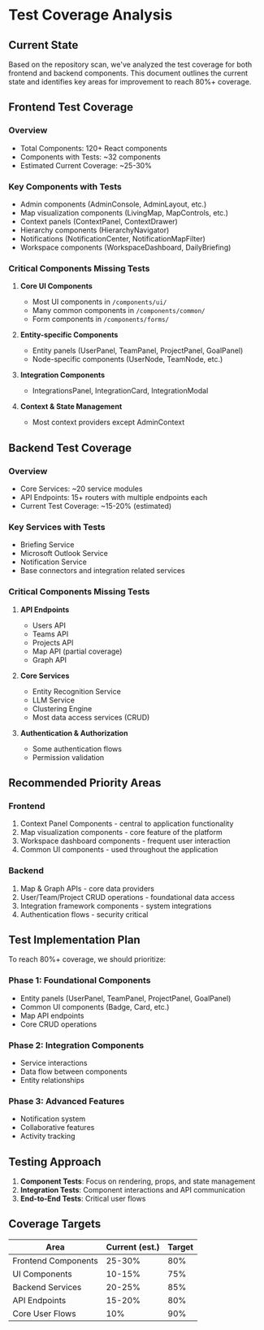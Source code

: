 # Test Coverage Analysis

## Current State

Based on the repository scan, we've analyzed the test coverage for both frontend and backend components. This document outlines the current state and identifies key areas for improvement to reach 80%+ coverage.

## Frontend Test Coverage

### Overview
- Total Components: 120+ React components
- Components with Tests: ~32 components
- Estimated Current Coverage: ~25-30%

### Key Components with Tests
- Admin components (AdminConsole, AdminLayout, etc.)
- Map visualization components (LivingMap, MapControls, etc.)
- Context panels (ContextPanel, ContextDrawer)
- Hierarchy components (HierarchyNavigator)
- Notifications (NotificationCenter, NotificationMapFilter)
- Workspace components (WorkspaceDashboard, DailyBriefing)

### Critical Components Missing Tests
1. **Core UI Components**
   - Most UI components in `/components/ui/`
   - Many common components in `/components/common/`
   - Form components in `/components/forms/`

2. **Entity-specific Components**
   - Entity panels (UserPanel, TeamPanel, ProjectPanel, GoalPanel)
   - Node-specific components (UserNode, TeamNode, etc.)

3. **Integration Components**
   - IntegrationsPanel, IntegrationCard, IntegrationModal

4. **Context & State Management**
   - Most context providers except AdminContext

## Backend Test Coverage

### Overview
- Core Services: ~20 service modules
- API Endpoints: 15+ routers with multiple endpoints each
- Current Test Coverage: ~15-20% (estimated)

### Key Services with Tests
- Briefing Service
- Microsoft Outlook Service
- Notification Service
- Base connectors and integration related services

### Critical Components Missing Tests
1. **API Endpoints**
   - Users API
   - Teams API
   - Projects API
   - Map API (partial coverage)
   - Graph API

2. **Core Services**
   - Entity Recognition Service
   - LLM Service
   - Clustering Engine
   - Most data access services (CRUD)

3. **Authentication & Authorization**
   - Some authentication flows
   - Permission validation

## Recommended Priority Areas

### Frontend
1. Context Panel Components - central to application functionality
2. Map visualization components - core feature of the platform
3. Workspace dashboard components - frequent user interaction
4. Common UI components - used throughout the application

### Backend
1. Map & Graph APIs - core data providers
2. User/Team/Project CRUD operations - foundational data access
3. Integration framework components - system integrations
4. Authentication flows - security critical

## Test Implementation Plan

To reach 80%+ coverage, we should prioritize:

### Phase 1: Foundational Components
- Entity panels (UserPanel, TeamPanel, ProjectPanel, GoalPanel)
- Common UI components (Badge, Card, etc.)
- Map API endpoints
- Core CRUD operations

### Phase 2: Integration Components
- Service interactions
- Data flow between components
- Entity relationships

### Phase 3: Advanced Features
- Notification system
- Collaborative features
- Activity tracking

## Testing Approach

1. **Component Tests**: Focus on rendering, props, and state management
2. **Integration Tests**: Component interactions and API communication
3. **End-to-End Tests**: Critical user flows

## Coverage Targets

| Area | Current (est.) | Target |
|------|----------------|--------|
| Frontend Components | 25-30% | 80% |
| UI Components | 10-15% | 75% |
| Backend Services | 20-25% | 85% |
| API Endpoints | 15-20% | 80% |
| Core User Flows | 10% | 90% |
